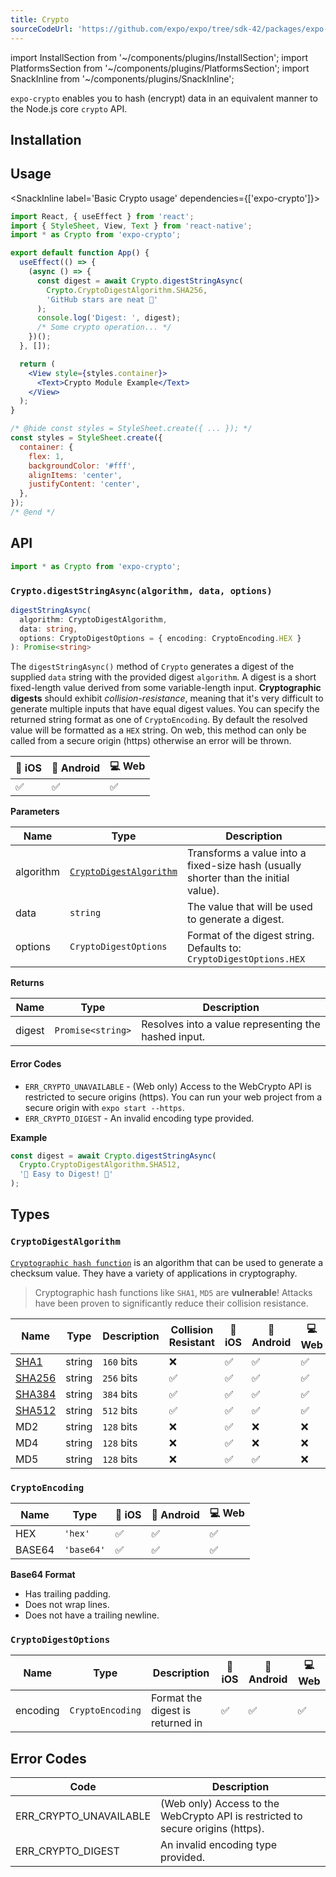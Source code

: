 ```yaml
---
title: Crypto
sourceCodeUrl: 'https://github.com/expo/expo/tree/sdk-42/packages/expo-crypto'
---
```


import InstallSection from '~/components/plugins/InstallSection';
import PlatformsSection from '~/components/plugins/PlatformsSection';
import SnackInline from '~/components/plugins/SnackInline';

`expo-crypto` enables you to hash (encrypt) data in an equivalent manner to the Node.js core `crypto` API.

<PlatformsSection android emulator ios simulator web />

## Installation

<InstallSection packageName="expo-crypto" />

## Usage

<SnackInline label='Basic Crypto usage' dependencies={['expo-crypto']}>

```jsx
import React, { useEffect } from 'react';
import { StyleSheet, View, Text } from 'react-native';
import * as Crypto from 'expo-crypto';

export default function App() {
  useEffect(() => {
    (async () => {
      const digest = await Crypto.digestStringAsync(
        Crypto.CryptoDigestAlgorithm.SHA256,
        'GitHub stars are neat 🌟'
      );
      console.log('Digest: ', digest);
      /* Some crypto operation... */
    })();
  }, []);

  return (
    <View style={styles.container}>
      <Text>Crypto Module Example</Text>
    </View>
  );
}

/* @hide const styles = StyleSheet.create({ ... }); */
const styles = StyleSheet.create({
  container: {
    flex: 1,
    backgroundColor: '#fff',
    alignItems: 'center',
    justifyContent: 'center',
  },
});
/* @end */
```

</SnackInline>

## API

```js
import * as Crypto from 'expo-crypto';
```

### `Crypto.digestStringAsync(algorithm, data, options)`

```ts
digestStringAsync(
  algorithm: CryptoDigestAlgorithm,
  data: string,
  options: CryptoDigestOptions = { encoding: CryptoEncoding.HEX }
): Promise<string>
```

The `digestStringAsync()` method of `Crypto` generates a digest of the supplied `data` string with the provided digest `algorithm`.
A digest is a short fixed-length value derived from some variable-length input. **Cryptographic digests** should exhibit _collision-resistance_, meaning that it's very difficult to generate multiple inputs that have equal digest values.
You can specify the returned string format as one of `CryptoEncoding`. By default the resolved value will be formatted as a `HEX` string. On web, this method can only be called from a secure origin (https) otherwise an error will be thrown.

| 🍎 iOS | 💚 Android | 💻 Web |
| ------ | ---------- | ------ |
| ✅     | ✅         | ✅     |

**Parameters**

| Name      | Type                                      | Description                                                                         |
| --------- | ----------------------------------------- | ----------------------------------------------------------------------------------- |
| algorithm | [`CryptoDigestAlgorithm`][algorithm-link] | Transforms a value into a fixed-size hash (usually shorter than the initial value). |
| data      | `string`                                  | The value that will be used to generate a digest.                                   |
| options   | `CryptoDigestOptions`                     | Format of the digest string. Defaults to: `CryptoDigestOptions.HEX`                 |

**Returns**

| Name   | Type              | Description                                          |
| ------ | ----------------- | ---------------------------------------------------- |
| digest | `Promise<string>` | Resolves into a value representing the hashed input. |

#### Error Codes

- `ERR_CRYPTO_UNAVAILABLE` - (Web only) Access to the WebCrypto API is restricted to secure origins (https). You can run your web project from a secure origin with `expo start --https`.
- `ERR_CRYPTO_DIGEST` - An invalid encoding type provided.

**Example**

```ts
const digest = await Crypto.digestStringAsync(
  Crypto.CryptoDigestAlgorithm.SHA512,
  '🥓 Easy to Digest! 💙'
);
```

## Types

### `CryptoDigestAlgorithm`

[`Cryptographic hash function`][algorithm-link] is an algorithm that can be used to generate a checksum value. They have a variety of applications in cryptography.

> Cryptographic hash functions like `SHA1`, `MD5` are **vulnerable**! Attacks have been proven to significantly reduce their collision resistance.

| Name              | Type   | Description | Collision Resistant | 🍎 iOS | 💚 Android | 💻 Web |
| ----------------- | ------ | ----------- | ------------------- | ------ | ---------- | ------ |
| [SHA1][sha-def]   | string | `160` bits  | ❌                  | ✅     | ✅         | ✅     |
| [SHA256][sha-def] | string | `256` bits  | ✅                  | ✅     | ✅         | ✅     |
| [SHA384][sha-def] | string | `384` bits  | ✅                  | ✅     | ✅         | ✅     |
| [SHA512][sha-def] | string | `512` bits  | ✅                  | ✅     | ✅         | ✅     |
| MD2               | string | `128` bits  | ❌                  | ✅     | ❌         | ❌     |
| MD4               | string | `128` bits  | ❌                  | ✅     | ❌         | ❌     |
| MD5               | string | `128` bits  | ❌                  | ✅     | ✅         | ❌     |

### `CryptoEncoding`

| Name   | Type       | 🍎 iOS | 💚 Android | 💻 Web |
| ------ | ---------- | ------ | ---------- | ------ |
| HEX    | `'hex'`    | ✅     | ✅         | ✅     |
| BASE64 | `'base64'` | ✅     | ✅         | ✅     |

**Base64 Format**

- Has trailing padding.
- Does not wrap lines.
- Does not have a trailing newline.

### `CryptoDigestOptions`

| Name     | Type             | Description                      | 🍎 iOS | 💚 Android | 💻 Web |
| -------- | ---------------- | -------------------------------- | ------ | ---------- | ------ |
| encoding | `CryptoEncoding` | Format the digest is returned in | ✅     | ✅         | ✅     |

## Error Codes

| Code                   | Description                                                                     |
| ---------------------- | ------------------------------------------------------------------------------- |
| ERR_CRYPTO_UNAVAILABLE | (Web only) Access to the WebCrypto API is restricted to secure origins (https). |
| ERR_CRYPTO_DIGEST      | An invalid encoding type provided.                                              |

<!-- External Links -->

[algorithm-link]: https://developer.mozilla.org/en-US/docs/Glossary/Cryptographic_hash_function
[sha-def]: https://nvlpubs.nist.gov/nistpubs/FIPS/NIST.FIPS.180-4.pdf

